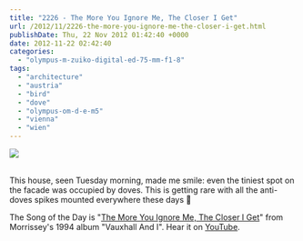 ```yaml
---
title: "2226 - The More You Ignore Me, The Closer I Get"
url: /2012/11/2226-the-more-you-ignore-me-the-closer-i-get.html
publishDate: Thu, 22 Nov 2012 01:42:40 +0000
date: 2012-11-22 02:42:40
categories: 
  - "olympus-m-zuiko-digital-ed-75-mm-f1-8"
tags: 
  - "architecture"
  - "austria"
  - "bird"
  - "dove"
  - "olympus-om-d-e-m5"
  - "vienna"
  - "wien"
---
```

<div class="container">
<div class="center"><a target="_blank" href="https://d25zfm9zpd7gm5.cloudfront.net/1200x1200/2012/20121120_080858_lr.jpg"><img src="https://d25zfm9zpd7gm5.cloudfront.net/0600x0600/2012/20121120_080858_lr.jpg" /></a></div>
</div>
<br />

This house, seen Tuesday morning, made me smile: even the tiniest spot on the facade was occupied by doves. This is getting rare with all the anti-doves spikes mounted everywhere these days 🙂

 The Song of the Day is "<a href="http://www.lyricsmode.com/lyrics/m/morrissey/the_more_you_ignore_me_the_closer_i_get.html" target="_blank">The More You Ignore Me, The Closer I Get</a>" from Morrissey's 1994 album "Vauxhall And I". Hear it on <a href="http://www.youtube.com/watch?v=FCj_C-Yb3xI" target="_blank">YouTube</a>.
